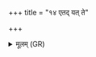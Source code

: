 +++
title = "१४ एतद् यत् ते"

+++
<details><summary>मूलम् (GR)</summary>

एतद् यत् ते हृदि श्रितं  
मनस्कं पतयिष्णुकम् ।  
ततस् त ईर्ष्यां मुञ्चामि  
निर् ऊष्माणं दृतेर् इव ॥
</details>